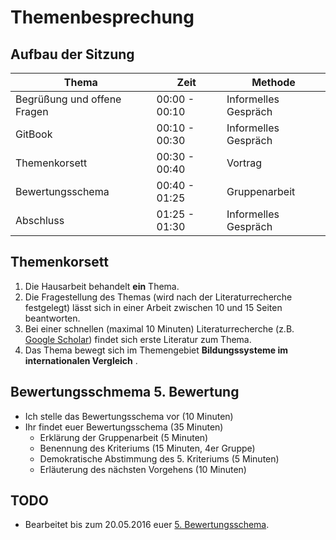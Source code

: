 # Themenbesprechung

## Aufbau der Sitzung

| Thema		| Zeit		 |  Methode		|
| ---- 		| ----- | --- |
| Begrüßung und offene Fragen | 00:00 - 00:10 | Informelles Gespräch |
| GitBook | 00:10 - 00:30 | Informelles Gespräch |
| Themenkorsett | 00:30 - 00:40 | Vortrag |
| Bewertungsschema | 00:40 - 01:25 | Gruppenarbeit |
| Abschluss | 01:25 - 01:30 | Informelles Gespräch |


## Themenkorsett

1. Die Hausarbeit behandelt **ein** Thema. 
2. Die Fragestellung des Themas (wird nach der Literaturrecherche festgelegt) lässt sich in einer Arbeit zwischen 10 und 15 Seiten beantworten.
3. Bei einer schnellen (maximal 10 Minuten) Literaturrecherche (z.B. [Google Scholar](https://scholar.google.de/)) findet sich erste Literatur zum Thema.
4. Das Thema bewegt sich im Themengebiet **Bildungssysteme im internationalen Vergleich**
.

## Bewertungsschmema 5. Bewertung

* Ich stelle das Bewertungsschema vor (10 Minuten)
* Ihr findet euer Bewertungsschema (35 Minuten)
	* Erklärung der Gruppenarbeit (5 Minuten)
	* Benennung des Kriteriums (15 Minuten, 4er Gruppe)
	* Demokratische Abstimmung des 5. Kriteriums (5 Minuten)
	* Erläuterung des nächsten Vorgehens (10 Minuten)

## TODO

* Bearbeitet bis zum 20.05.2016 euer [5. Bewertungsschema](https://docs.google.com/document/d/1RZcTbycWC-f5zoYgGhvPRxnWHOEtz4KSy4ghrKTEAKI/edit?usp=sharing).